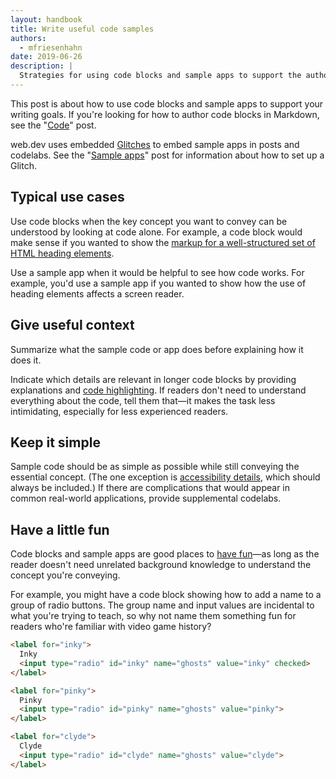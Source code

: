 ```yaml
---
layout: handbook
title: Write useful code samples
authors:
  - mfriesenhahn
date: 2019-06-26
description: |
  Strategies for using code blocks and sample apps to support the author's purpose on web.dev.
---
```


This post is about how to use code blocks and sample apps to support your writing goals. If you're looking for how to author code blocks in Markdown, see the "[Code](/markup-code)" post.

web.dev uses embedded [Glitches](https://glitch.com/) to embed sample apps in posts and codelabs. See the "[Sample apps](/markup-sample-app)" post for information about how to set up a Glitch.

## Typical use cases
Use code blocks when the key concept you want to convey can be understood by looking at code alone. For example, a code block would make sense if you wanted to show the [markup for a well-structured set of HTML heading elements](/headings-and-landmarks/#use-headings-to-outline-the-page).

Use a sample app when it would be helpful to see how code works. For example, you'd use a sample app if you wanted to show how the use of heading elements affects a screen reader.

## Give useful context
Summarize what the sample code or app does before explaining how it does it.

Indicate which details are relevant in longer code blocks by providing explanations and [code highlighting](/markup-code/#code-highlighting). If readers don't need to understand everything about the code, tell them that—it makes the task less intimidating, especially for less experienced readers.

## Keep it simple
Sample code should be as simple as possible while still conveying the essential concept. (The one exception is [accessibility details](/inclusion-and-accessibility#create-accessible-code-blocks), which should always be included.) If there are complications that would appear in common real-world applications, provide supplemental codelabs.

## Have a little fun
Code blocks and sample apps are good places to [have fun](/voice)—as long as the reader doesn't need unrelated background knowledge to understand the concept you're conveying.

For example, you might have a code block showing how to add a name to a group of radio buttons. The group name and input values are incidental to what you're trying to teach, so why not name them something fun for readers who're familiar with video game history?

```html
<label for="inky">
  Inky
  <input type="radio" id="inky" name="ghosts" value="inky" checked>
</label>

<label for="pinky">
  Pinky
  <input type="radio" id="pinky" name="ghosts" value="pinky">
</label>

<label for="clyde">
  Clyde
  <input type="radio" id="clyde" name="ghosts" value="clyde">
</label>
```

